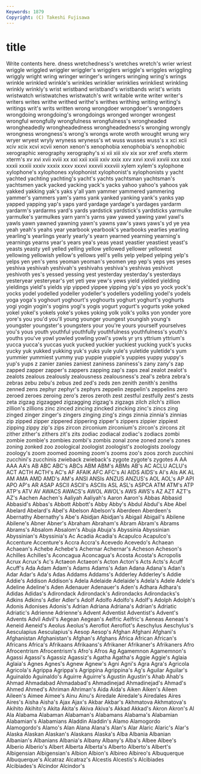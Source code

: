 ```yaml
---
Keywords: 1879 
Copyright: (C) Takeshi Fujisawa
---
```


# title

Write contents here.
dness wretchedness's wretches wretch's wrier wriest
wriggle wriggled wriggler wriggler's wrigglers wriggle's wriggles wriggling wriggly wright
wring wringer wringer's wringers wringing wring's wrings wrinkle wrinkled wrinkle's
wrinkles wrinklier wrinklies wrinkliest wrinkling wrinkly wrinkly's wrist wristband wristband's
wristbands wrist's wrists wristwatch wristwatches wristwatch's writ writable write writer
writer's writers writes writhe writhed writhe's writhes writhing writing writing's
writings writ's writs written wrong wrongdoer wrongdoer's wrongdoers wrongdoing wrongdoing's
wrongdoings wronged wronger wrongest wrongful wrongfully wrongfulness wrongfulness's wrongheaded wrongheadedly
wrongheadedness wrongheadedness's wronging wrongly wrongness wrongness's wrong's wrongs wrote wroth
wrought wrung wry wryer wryest wryly wryness wryness's wt wuss
wusses wuss's x xci xcii xciv xcix xcvi xcvii xenon
xenon's xenophobia xenophobia's xenophobic xerographic xerography xerography's xi xii xiii
xiv xix xor xref xrefs xterm xterm's xv xvi xvii
xviii xx xxi xxii xxiii xxiv xxix xxv xxvi xxvii
xxviii xxx xxxi xxxii xxxiii xxxiv xxxix xxxv xxxvi xxxvii
xxxviii xylem xylem's xylophone xylophone's xylophones xylophonist xylophonist's xylophonists y
yacht yachted yachting yachting's yacht's yachts yachtsman yachtsman's yachtsmen yack
yacked yacking yack's yacks yahoo yahoo's yahoos yak yakked yakking
yak's yaks y'all yam yammer yammered yammering yammer's yammers yam's
yams yank yanked yanking yank's yanks yap yapped yapping yap's
yaps yard yardage yardage's yardages yardarm yardarm's yardarms yard's yards
yardstick yardstick's yardsticks yarmulke yarmulke's yarmulkes yarn yarn's yarns yaw
yawed yawing yawl yawl's yawls yawn yawned yawning yawn's yawns
yaw's yaws yaws's yd ye yea yeah yeah's yeahs year
yearbook yearbook's yearbooks yearlies yearling yearling's yearlings yearly yearly's yearn
yearned yearning yearning's yearnings yearns year's years yea's yeas yeast
yeastier yeastiest yeast's yeasts yeasty yell yelled yelling yellow yellowed
yellower yellowest yellowing yellowish yellow's yellows yell's yells yelp yelped
yelping yelp's yelps yen yen's yens yeoman yeoman's yeomen yep
yep's yeps yes yeses yeshiva yeshivah yeshivah's yeshivahs yeshiva's yeshivas
yeshivot yeshivoth yes's yessed yessing yest yesterday yesterday's yesterdays yesteryear
yesteryear's yet yeti yew yew's yews yield yielded yielding yieldings
yield's yields yip yipped yippee yipping yip's yips yo yock
yock's yocks yodel yodelled yodeller yodeller's yodellers yodelling yodel's yodels
yoga yoga's yoghourt yoghourt's yoghourts yoghurt yoghurt's yoghurts yogi yogin
yogin's yogins yogi's yogis yogurt yogurt's yogurts yoke yoked yokel
yokel's yokels yoke's yokes yoking yolk yolk's yolks yon yonder
yore yore's you you'd you'll young younger youngest youngish young's
youngster youngster's youngsters your you're yours yourself yourselves you's yous
youth youthful youthfully youthfulness youthfulness's youth's youths you've yowl yowled
yowling yowl's yowls yr yrs yttrium yttrium's yucca yucca's yuccas
yuck yucked yuckier yuckiest yucking yuck's yucks yucky yuk yukked
yukking yuk's yuks yule yule's yuletide yuletide's yum yummier yummiest
yummy yup yuppie yuppie's yuppies yuppy yuppy's yup's yups z
zanier zanies zaniest zaniness zaniness's zany zany's zap zapped zapper
zapper's zappers zapping zap's zaps zeal zealot zealot's zealots zealous
zealously zealousness zealousness's zeal's zebra zebra's zebras zebu zebu's zebus
zed zed's zeds zen zenith zenith's zeniths zenned zens zephyr
zephyr's zephyrs zeppelin zeppelin's zeppelins zero zeroed zeroes zeroing zero's
zeros zeroth zest zestful zestfully zest's zests zeta zigzag zigzagged
zigzagging zigzag's zigzags zilch zilch's zillion zillion's zillions zinc zinced
zincing zincked zincking zinc's zincs zing zinged zinger zinger's zingers
zinging zing's zings zinnia zinnia's zinnias zip zipped zipper zippered
zippering zipper's zippers zippier zippiest zipping zippy zip's zips zircon
zirconium zirconium's zircon's zircons zit zither zither's zithers zit's zits
zodiac zodiacal zodiac's zodiacs zombi zombie zombie's zombies zombi's zombis
zonal zone zoned zone's zones zoning zonked zoo zoological zoologist
zoologist's zoologists zoology zoology's zoom zoomed zooming zoom's zooms zoo's
zoos zorch zucchini zucchini's zucchinis zwieback zwieback's zygote zygote's zygotes
A AA AAA AA's AB ABC ABC's ABCs ABM ABM's
ABMs AB's AC ACLU ACLU's ACT ACTH ACTH's AC's AF
AFAIK AFC AFC's AI AIDS AIDS's AI's AIs AK AL
AM AMA AMD AMD's AM's ANSI ANSIs ANZUS ANZUS's AOL
AOL's AP API APO AP's AR ASAP ASCII ASCII's ASCIIs
ASL ASL's ASPCA ATM ATM's ATP ATP's ATV AV AWACS
AWACS's AWOL AWOL's AWS AWS's AZ AZT AZT's AZ's Aachen
Aachen's Aaliyah Aaliyah's Aaron Aaron's Abbas Abbasid Abbasid's Abbas's Abbott
Abbott's Abby Abby's Abdul Abdul's Abe Abel Abelard Abelard's Abel's
Abelson Abelson's Aberdeen Aberdeen's Abernathy Abernathy's Abe's Abidjan Abidjan's Abigail
Abigail's Abilene Abilene's Abner Abner's Abraham Abraham's Abram Abram's Abrams
Abrams's Absalom Absalom's Abuja Abuja's Abyssinia Abyssinian Abyssinian's Abyssinia's Ac
Acadia Acadia's Acapulco Acapulco's Accenture Accenture's Accra Accra's Acevedo Acevedo's
Achaean Achaean's Achebe Achebe's Achernar Achernar's Acheson Acheson's Achilles Achilles's
Aconcagua Aconcagua's Acosta Acosta's Acropolis Acrux Acrux's Ac's Actaeon Actaeon's
Acton Acton's Acts Acts's Acuff Acuff's Ada Adam Adam's Adams
Adams's Adan Adana Adana's Adan's Adar Adar's Ada's Adas Addams
Addams's Adderley Adderley's Addie Addie's Addison Addison's Adela Adelaide Adelaide's
Adela's Adele Adele's Adeline Adeline's Aden Adenauer Adenauer's Aden's Adhara
Adhara's Adidas Adidas's Adirondack Adirondack's Adirondacks Adirondacks's Adkins Adkins's Adler
Adler's Adolf Adolfo Adolfo's Adolf's Adolph Adolph's Adonis Adonises Adonis's
Adrian Adriana Adriana's Adrian's Adriatic Adriatic's Adrienne Adrienne's Advent Adventist
Adventist's Advent's Advents Advil Advil's Aegean Aegean's Aelfric Aelfric's Aeneas
Aeneas's Aeneid Aeneid's Aeolus Aeolus's Aeroflot Aeroflot's Aeschylus Aeschylus's Aesculapius
Aesculapius's Aesop Aesop's Afghan Afghani Afghani's Afghanistan Afghanistan's Afghan's Afghans
Africa African African's Africans Africa's Afrikaans Afrikaans's Afrikaner Afrikaner's Afrikaners
Afro Afrocentrism Afrocentrism's Afro's Afros Ag Agamemnon Agamemnon's Agassi Agassi's
Agassiz Agassiz's Agatha Agatha's Aggie Aggie's Aglaia Aglaia's Agnes Agnes's
Agnew Agnew's Agni Agni's Agra Agra's Agricola Agricola's Agrippa Agrippa's
Agrippina Agrippina's Ag's Aguilar Aguilar's Aguinaldo Aguinaldo's Aguirre Aguirre's Agustin
Agustin's Ahab Ahab's Ahmad Ahmadabad Ahmadabad's Ahmadinejad Ahmadinejad's Ahmad's Ahmed
Ahmed's Ahriman Ahriman's Aida Aida's Aiken Aiken's Aileen Aileen's Aimee
Aimee's Ainu Ainu's Airedale Airedale's Airedales Aires Aires's Aisha Aisha's
Ajax Ajax's Akbar Akbar's Akhmatova Akhmatova's Akihito Akihito's Akita Akita's
Akiva Akiva's Akkad Akkad's Akron Akron's Al Ala Alabama Alabaman
Alabaman's Alabamans Alabama's Alabamian Alabamian's Alabamians Aladdin Aladdin's Alamo Alamogordo
Alamogordo's Alamo's Alan Alana Alana's Alan's Alar Alaric Alaric's Alar's
Alaska Alaskan Alaskan's Alaskans Alaska's Alba Albania Albanian Albanian's Albanians
Albania's Albany Albany's Alba's Albee Albee's Alberio Alberio's Albert Alberta
Alberta's Alberto Alberto's Albert's Albigensian Albigensian's Albion Albion's Albireo Albireo's
Albuquerque Albuquerque's Alcatraz Alcatraz's Alcestis Alcestis's Alcibiades Alcibiades's Alcindor Alcindor's

